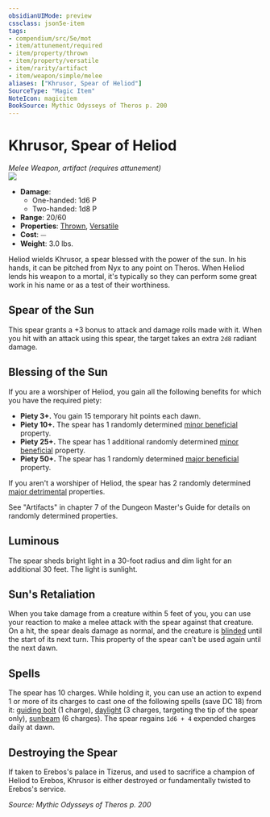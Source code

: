 ```yaml
---
obsidianUIMode: preview
cssclass: json5e-item
tags:
- compendium/src/5e/mot
- item/attunement/required
- item/property/thrown
- item/property/versatile
- item/rarity/artifact
- item/weapon/simple/melee
aliases: ["Khrusor, Spear of Heliod"]
SourceType: "Magic Item"
NoteIcon: magicitem
BookSource: Mythic Odysseys of Theros p. 200
---
```

# Khrusor, Spear of Heliod
*Melee Weapon, artifact (requires attunement)*  
![](/2-Mechanics/CLI/items/img/khrusor-spear-of-heliod.webp#right)  

- **Damage**:
  - One-handed: 1d6 P
  - Two-handed: 1d8 P
- **Range**: 20/60
- **Properties**: [Thrown](/2-Mechanics/CLI/rules/item-properties.md#Thrown), [Versatile](/2-Mechanics/CLI/rules/item-properties.md#Versatile)
- **Cost**: ⏤
- **Weight**: 3.0 lbs.

Heliod wields Khrusor, a spear blessed with the power of the sun. In his hands, it can be pitched from Nyx to any point on Theros. When Heliod lends his weapon to a mortal, it's typically so they can perform some great work in his name or as a test of their worthiness.

## Spear of the Sun

This spear grants a +3 bonus to attack and damage rolls made with it. When you hit with an attack using this spear, the target takes an extra `2d8` radiant damage.

## Blessing of the Sun

If you are a worshiper of Heliod, you gain all the following benefits for which you have the required piety:

- **Piety 3+.** You gain 15 temporary hit points each dawn.  
- **Piety 10+.** The spear has 1 randomly determined [minor beneficial](/2-Mechanics/CLI/tables/artifact-properties-minor-beneficial-properties.md) property.  
- **Piety 25+.** The spear has 1 additional randomly determined [minor beneficial](/2-Mechanics/CLI/tables/artifact-properties-minor-beneficial-properties.md) property.  
- **Piety 50+.** The spear has 1 randomly determined [major beneficial](/2-Mechanics/CLI/tables/artifact-properties-major-beneficial-properties.md) property.  

If you aren't a worshiper of Heliod, the spear has 2 randomly determined [major detrimental](/2-Mechanics/CLI/tables/artifact-properties-major-detrimental-properties.md) properties.

See "Artifacts" in chapter 7 of the Dungeon Master's Guide for details on randomly determined properties.

## Luminous

The spear sheds bright light in a 30-foot radius and dim light for an additional 30 feet. The light is sunlight.

## Sun's Retaliation

When you take damage from a creature within 5 feet of you, you can use your reaction to make a melee attack with the spear against that creature. On a hit, the spear deals damage as normal, and the creature is [blinded](/2-Mechanics/CLI/rules/conditions.md#blinded) until the start of its next turn. This property of the spear can't be used again until the next dawn.

## Spells

The spear has 10 charges. While holding it, you can use an action to expend 1 or more of its charges to cast one of the following spells (save DC 18) from it: [guiding bolt](/2-Mechanics/CLI/spells/guiding-bolt.md) (1 charge), [daylight](/2-Mechanics/CLI/spells/daylight.md) (3 charges, targeting the tip of the spear only), [sunbeam](/2-Mechanics/CLI/spells/sunbeam.md) (6 charges). The spear regains `1d6 + 4` expended charges daily at dawn.

## Destroying the Spear

If taken to Erebos's palace in Tizerus, and used to sacrifice a champion of Heliod to Erebos, Khrusor is either destroyed or fundamentally twisted to Erebos's service.

*Source: Mythic Odysseys of Theros p. 200*